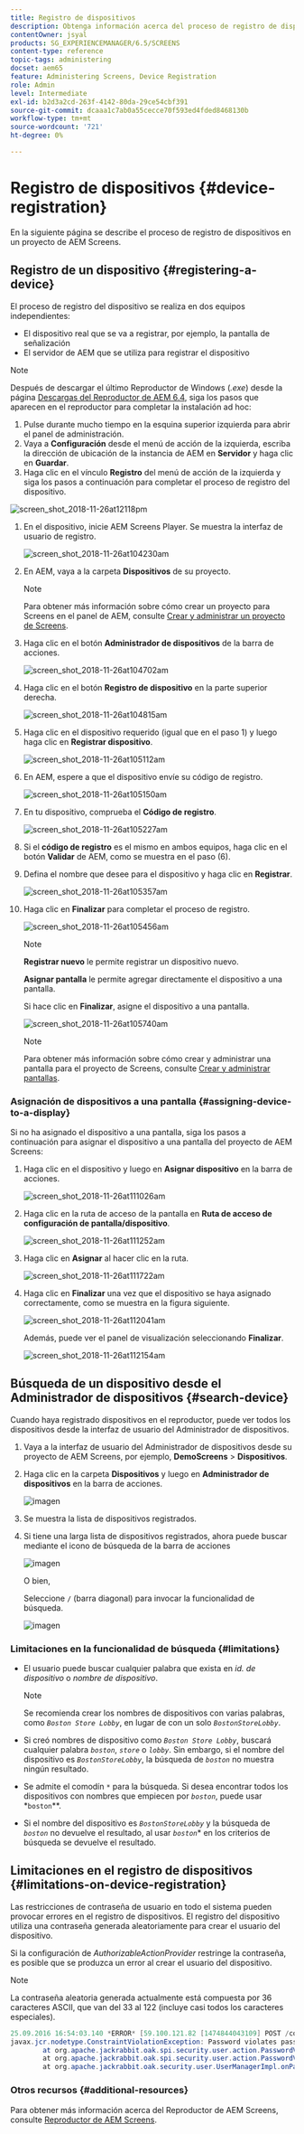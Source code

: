 ```yaml
---
title: Registro de dispositivos
description: Obtenga información acerca del proceso de registro de dispositivos en un proyecto de AEM Screens.
contentOwner: jsyal
products: SG_EXPERIENCEMANAGER/6.5/SCREENS
content-type: reference
topic-tags: administering
docset: aem65
feature: Administering Screens, Device Registration
role: Admin
level: Intermediate
exl-id: b2d3a2cd-263f-4142-80da-29ce54cbf391
source-git-commit: dcaaa1c7ab0a55cecce70f593ed4fded8468130b
workflow-type: tm+mt
source-wordcount: '721'
ht-degree: 0%

---
```


# Registro de dispositivos {#device-registration}

En la siguiente página se describe el proceso de registro de dispositivos en un proyecto de AEM Screens.

## Registro de un dispositivo {#registering-a-device}

El proceso de registro del dispositivo se realiza en dos equipos independientes:

* El dispositivo real que se va a registrar, por ejemplo, la pantalla de señalización
* El servidor de AEM que se utiliza para registrar el dispositivo

>[!NOTE]
>
>Después de descargar el último Reproductor de Windows (*.exe*) desde la página [Descargas del Reproductor de AEM 6.4](https://download.macromedia.com/screens/), siga los pasos que aparecen en el reproductor para completar la instalación ad hoc:
>
>1. Pulse durante mucho tiempo en la esquina superior izquierda para abrir el panel de administración.
>1. Vaya a **Configuración** desde el menú de acción de la izquierda, escriba la dirección de ubicación de la instancia de AEM en **Servidor** y haga clic en **Guardar**.
>1. Haga clic en el vínculo **Registro** del menú de acción de la izquierda y siga los pasos a continuación para completar el proceso de registro del dispositivo.
>

![screen_shot_2018-11-26at12118pm](assets/screen_shot_2018-11-26at12118pm.png)

1. En el dispositivo, inicie AEM Screens Player. Se muestra la interfaz de usuario de registro.

   ![screen_shot_2018-11-26at104230am](assets/screen_shot_2018-11-26at104230am.png)

1. En AEM, vaya a la carpeta **Dispositivos** de su proyecto.

   >[!NOTE]
   >
   >Para obtener más información sobre cómo crear un proyecto para Screens en el panel de AEM, consulte [Crear y administrar un proyecto de Screens](creating-a-screens-project.md).

1. Haga clic en el botón **Administrador de dispositivos** de la barra de acciones.

   ![screen_shot_2018-11-26at104702am](assets/screen_shot_2018-11-26at104702am.png)

1. Haga clic en el botón **Registro de dispositivo** en la parte superior derecha.

   ![screen_shot_2018-11-26at104815am](assets/screen_shot_2018-11-26at104815am.png)

1. Haga clic en el dispositivo requerido (igual que en el paso 1) y luego haga clic en **Registrar dispositivo**.

   ![screen_shot_2018-11-26at105112am](assets/screen_shot_2018-11-26at105112am.png)

1. En AEM, espere a que el dispositivo envíe su código de registro.

   ![screen_shot_2018-11-26at105150am](assets/screen_shot_2018-11-26at105150am.png)

1. En tu dispositivo, comprueba el **Código de registro**.

   ![screen_shot_2018-11-26at105227am](assets/screen_shot_2018-11-26at105227am.png)

1. Si el **código de registro** es el mismo en ambos equipos, haga clic en el botón **Validar** de AEM, como se muestra en el paso (6).
1. Defina el nombre que desee para el dispositivo y haga clic en **Registrar**.

   ![screen_shot_2018-11-26at105357am](assets/screen_shot_2018-11-26at105357am.png)

1. Haga clic en **Finalizar** para completar el proceso de registro.

   ![screen_shot_2018-11-26at105456am](assets/screen_shot_2018-11-26at105456am.png)

   >[!NOTE]
   >
   >**Registrar nuevo** le permite registrar un dispositivo nuevo.
   >
   >**Asignar pantalla** le permite agregar directamente el dispositivo a una pantalla.

   Si hace clic en **Finalizar**, asigne el dispositivo a una pantalla.

   ![screen_shot_2018-11-26at105740am](assets/screen_shot_2018-11-26at105740am.png)

   >[!NOTE]
   >
   >Para obtener más información sobre cómo crear y administrar una pantalla para el proyecto de Screens, consulte [Crear y administrar pantallas](managing-displays.md).

### Asignación de dispositivos a una pantalla {#assigning-device-to-a-display}

Si no ha asignado el dispositivo a una pantalla, siga los pasos a continuación para asignar el dispositivo a una pantalla del proyecto de AEM Screens:

1. Haga clic en el dispositivo y luego en **Asignar dispositivo** en la barra de acciones.

   ![screen_shot_2018-11-26at111026am](assets/screen_shot_2018-11-26at111026am.png)

1. Haga clic en la ruta de acceso de la pantalla en **Ruta de acceso de configuración de pantalla/dispositivo**.

   ![screen_shot_2018-11-26at111252am](assets/screen_shot_2018-11-26at111252am.png)

1. Haga clic en **Asignar** al hacer clic en la ruta.

   ![screen_shot_2018-11-26at111722am](assets/screen_shot_2018-11-26at111722am.png)

1. Haga clic en **Finalizar** una vez que el dispositivo se haya asignado correctamente, como se muestra en la figura siguiente.

   ![screen_shot_2018-11-26at112041am](assets/screen_shot_2018-11-26at112041am.png)

   Además, puede ver el panel de visualización seleccionando **Finalizar**.

   ![screen_shot_2018-11-26at112154am](assets/screen_shot_2018-11-26at112154am.png)

## Búsqueda de un dispositivo desde el Administrador de dispositivos {#search-device}

Cuando haya registrado dispositivos en el reproductor, puede ver todos los dispositivos desde la interfaz de usuario del Administrador de dispositivos.

1. Vaya a la interfaz de usuario del Administrador de dispositivos desde su proyecto de AEM Screens, por ejemplo, **DemoScreens** > **Dispositivos**.

1. Haga clic en la carpeta **Dispositivos** y luego en **Administrador de dispositivos** en la barra de acciones.

   ![imagen](/help/user-guide/assets/device-manager/device-manager-1.png)

1. Se muestra la lista de dispositivos registrados.

1. Si tiene una larga lista de dispositivos registrados, ahora puede buscar mediante el icono de búsqueda de la barra de acciones

   ![imagen](/help/user-guide/assets/device-manager/device-manager-2.png)

   O bien,

   Seleccione `/` (barra diagonal) para invocar la funcionalidad de búsqueda.

   ![imagen](/help/user-guide/assets/device-manager/device-manager-3.png)


### Limitaciones en la funcionalidad de búsqueda {#limitations}

* El usuario puede buscar cualquier palabra que exista en *id. de dispositivo* o *nombre de dispositivo*.

  >[!NOTE]
  >Se recomienda crear los nombres de dispositivos con varias palabras, como *`Boston Store Lobby`*, en lugar de con un solo *`BostonStoreLobby`*.

* Si creó nombres de dispositivo como *`Boston Store Lobby`*, buscará cualquier palabra *`boston`*, *`store`* o *`lobby`*. Sin embargo, si el nombre del dispositivo es *`BostonStoreLobby`*, la búsqueda de *`boston`* no muestra ningún resultado.

* Se admite el comodín `*` para la búsqueda. Si desea encontrar todos los dispositivos con nombres que empiecen por *`boston`*, puede usar *`boston`**.

* Si el nombre del dispositivo es *`BostonStoreLobby`* y la búsqueda de *`boston`* no devuelve el resultado, al usar *`boston`** en los criterios de búsqueda se devuelve el resultado.

## Limitaciones en el registro de dispositivos {#limitations-on-device-registration}

Las restricciones de contraseña de usuario en todo el sistema pueden provocar errores en el registro de dispositivos. El registro del dispositivo utiliza una contraseña generada aleatoriamente para crear el usuario del dispositivo.

Si la configuración de *AuthorizableActionProvider* restringe la contraseña, es posible que se produzca un error al crear el usuario del dispositivo.

>[!NOTE]
>
>La contraseña aleatoria generada actualmente está compuesta por 36 caracteres ASCII, que van del 33 al 122 (incluye casi todos los caracteres especiales).

```java
25.09.2016 16:54:03.140 *ERROR* [59.100.121.82 [1474844043109] POST /content/screens/svc/registration HTTP/1.1] com.adobe.cq.screens.device.registration.impl.RegistrationServlet Error during device registration
javax.jcr.nodetype.ConstraintViolationException: Password violates password constraint (^(?=.*\d).{7,9}$).
        at org.apache.jackrabbit.oak.spi.security.user.action.PasswordValidationAction.validatePassword(PasswordValidationAction.java:105)
        at org.apache.jackrabbit.oak.spi.security.user.action.PasswordValidationAction.onPasswordChange(PasswordValidationAction.java:76)
        at org.apache.jackrabbit.oak.security.user.UserManagerImpl.onPasswordChange(UserManagerImpl.java:308)
```

### Otros recursos {#additional-resources}

Para obtener más información acerca del Reproductor de AEM Screens, consulte [Reproductor de AEM Screens](working-with-screens-player.md).
